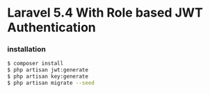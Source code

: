 # Laravel 5.4 With Role based JWT Authentication

### installation

```sh
$ composer install
$ php artisan jwt:generate
$ php artisan key:generate
$ php artisan migrate --seed
```